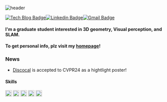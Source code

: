 ![header](https://capsule-render.vercel.app/api?type=rect&color=FFFFFF&height=150&section=header&text=✨Chaehyeon%20Song's%20Github✨&fontSize=50&fontColor=000000)

[![Tech Blog Badge](http://img.shields.io/badge/-Homepage-black?style=flat-square&logo=github)](https://chaehyeonsong.github.io/)[![Linkedin Badge](https://img.shields.io/badge/-LinkedIn-blue?style=flat-square&logo=Linkedin&logoColor=white)](http://linkedin.com/in/chaehyeonsong)[![Gmail Badge](https://img.shields.io/badge/Gmail-d14836?style=flat-square&logo=Gmail&logoColor=white)](mailto:chaehyeon@snu.ac.kr)

#### I'm a graduate student interested in 3D geometry, Visual perception, and SLAM.
#### To get personal info, plz visit my <a href="https://chaehyeonsong.github.io/"> homepage</a>!

### News
- <a href="https://github.com/chaehyeonsong/discocal"> Discocal</a> is accepted to CVPR24 as a hightlight poster!

#### Skills
<img alt = "C++" height="20" src="https://img.shields.io/badge/C++-AA154C.svg?style=for-the-badge&logo=C++&logoColor=white">
<img alt = "3.1 Python" height="20" src="https://img.shields.io/badge/Python-3776AB.svg?style=for-the-badge&logo=Python&logoColor=white">
<img alt = "sql" height="20" src="https://img.shields.io/badge/MySQL-C75311.svg?style=for-the-badge&logo=MySQL&logoColor=white">
<img alt = "ros" height="20" src="https://img.shields.io/badge/Ros-494848.svg?style=for-the-badge&logo=C++&logoColor=white">
<img alt = "latex" height="20" src="https://img.shields.io/badge/LaTeX-008080.svg?style=for-the-badge&logo=LaTeX&logoColor=white">

###
<a href="s">
  <img src="https://github-readme-stats.vercel.app/api/top-langs/?username=chaehyeonsong&layout=compact&theme=tokyonight" width="50% />
</a>


